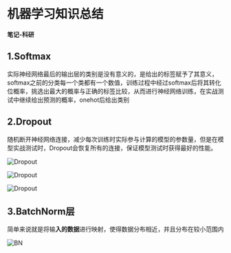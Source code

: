 # 机器学习知识总结

**笔记-科研**

<!--more-->

## 1.Softmax

实际神经网络最后的输出层的类别是没有意义的，是给出的标签赋予了其意义，softmax之前的分类每一个类都有一个数值，训练过程中经过softmax后将其转化位概率，挑选出最大的概率与正确的标签比较，从而进行神经网络训练，在实战测试中继续给出预测的概率，onehot后给出类别

## 2.Dropout

随机断开神经网络连接，减少每次训练时实际参与计算的模型的参数量，但是在模型实战测试时，Dropout会恢复所有的连接，保证模型测试时获得最好的性能。

![Dropout ](https://gitee.com/Brief-rf/BlogImages/raw/master/img/image-20200814215324381.png "Dropout")

![Dropout](https://gitee.com/Brief-rf/BlogImages/raw/master/img/image-20200814215339727.png "DropoutInfo")

![Dropout](https://gitee.com/Brief-rf/BlogImages/raw/master/img/image-20200814215349134.png "DropoutImg")

## 3.BatchNorm层

简单来说就是将输**入的数据**进行映射，使得数据分布相近，并且分布在较小范围内

![BN](https://gitee.com/Brief-rf/BlogImages/raw/master/img/image-20200814210649048.png "BN")





